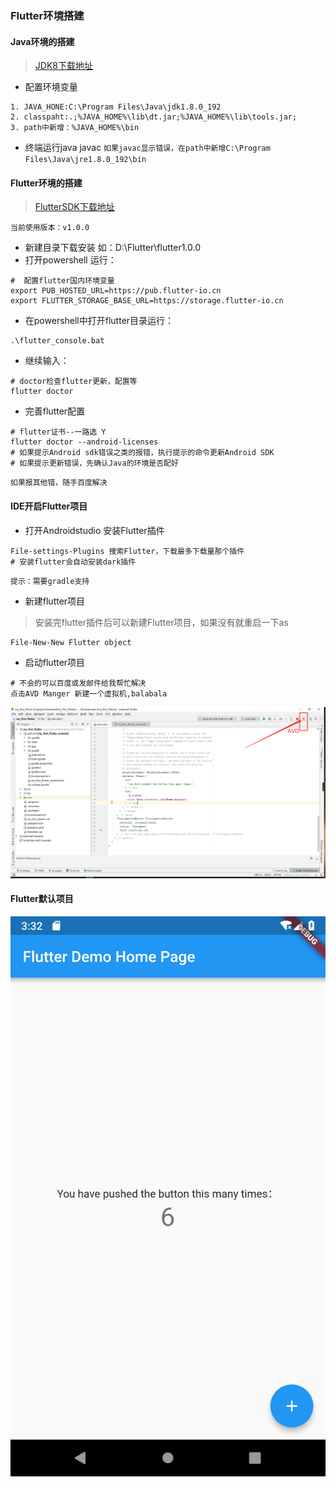 ### Flutter环境搭建

#### Java环境的搭建
> [JDK8下载地址](https://www.oracle.com/technetwork/java/javase/downloads/jdk8-downloads-2133151.html)

- 配置环境变量
```
1. JAVA_HONE:C:\Program Files\Java\jdk1.8.0_192
2. classpaht:.;%JAVA_HOME%\lib\dt.jar;%JAVA_HOME%\lib\tools.jar;
3. path中新增：%JAVA_HOME%\bin
```
- 终端运行java javac
`如果javac显示错误，在path中新增C:\Program Files\Java\jre1.8.0_192\bin`

#### Flutter环境的搭建
> [FlutterSDK下载地址](https://flutter.io/docs/development/tools/sdk/archive?tab=windows#windows)

`当前使用版本：v1.0.0`

- 新建目录下载安装 如：D:\Flutter\flutter1.0.0
- 打开powershell 运行：
```shell
#  配置flutter国内环境变量
export PUB_HOSTED_URL=https://pub.flutter-io.cn
export FLUTTER_STORAGE_BASE_URL=https://storage.flutter-io.cn
```
- 在powershell中打开flutter目录运行：
```shell
.\flutter_console.bat
```
- 继续输入：
```shell
# doctor检查flutter更新，配置等
flutter doctor
```
- 完善flutter配置
```shell
# flutter证书--一路选 Y
flutter doctor --android-licenses
# 如果提示Android sdk错误之类的报错，执行提示的命令更新Android SDK
# 如果提示更新错误，先确认Java的环境是否配好
```
`如果报其他错，随手百度解决`

#### IDE开启Flutter项目
- 打开Androidstudio 安装Flutter插件
```
File-settings-Plugins 搜索Flutter，下载最多下载量那个插件
# 安装flutter会自动安装dark插件
```
`提示：需要gradle支持`
- 新建flutter项目
> 安装完flutter插件后可以新建Flutter项目，如果没有就重启一下as
```
File-New-New Flutter object
```
- 启动flutter项目
```
# 不会的可以百度或发邮件给我帮忙解决
点击AVD Manger 新建一个虚拟机,balabala
```
![](https://github.com/fishhello/learn/blob/master/flutter/demo1/20190222233118.png)

#### Flutter默认项目

![](https://github.com/fishhello/learn/blob/master/flutter/demo1/Screenshot_1550849528.png)